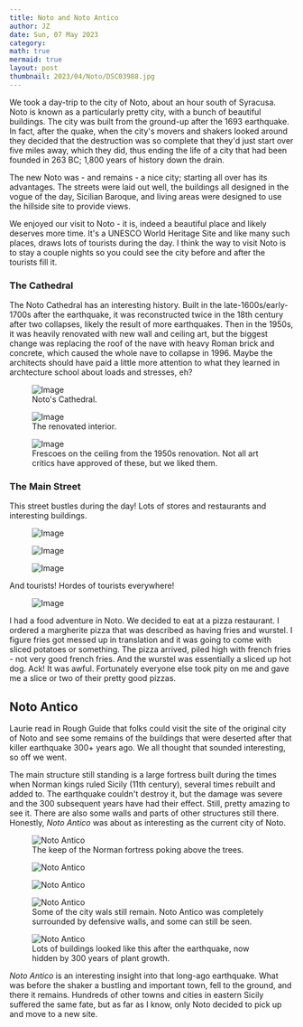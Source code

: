 ```yaml
---
title: Noto and Noto Antico
author: JZ
date: Sun, 07 May 2023
category: 
math: true
mermaid: true
layout: post
thumbnail: 2023/04/Noto/DSC03988.jpg
---
```

We took a day-trip to the city of Noto, about an hour south of Syracusa. Noto is known as a particularly pretty city, with a bunch of beautiful buildings. The city was built from the ground-up after the 1693 earthquake. In fact, after the quake, when the city's movers and shakers looked around they decided that the destruction was so complete that they'd just start over five miles away, which they did, thus ending the life of a city that had been founded in 263 BC; 1,800 years of history down the drain.

The new Noto was - and remains - a nice city; starting all over has its advantages. The streets were laid out well, the buildings all designed in the vogue of the day, Sicilian Baroque, and living areas were designed to use the hillside site to provide views.

We enjoyed our visit to Noto - it is, indeed a beautiful place and likely deserves more time. It's a UNESCO World Heritage Site and like many such places, draws lots of tourists during the day. I think the way to visit Noto is to stay a couple nights so you could see the city before and after the tourists fill it.

<h3>The Cathedral</h3>
The Noto Cathedral has an interesting history. Built in the late-1600s/early-1700s after the earthquake, it was reconstructed twice in the 18th century after two collapses, likely the result of more earthquakes. Then in the 1950s, it was heavily renovated with new wall and ceiling art, but the biggest change was replacing the roof of the nave with heavy Roman brick and concrete, which caused the whole nave to collapse in 1996. Maybe the architects should have paid a little more attention to what they learned in archtecture school about loads and stresses, eh?
<figure class = "landscape">
	<img src="{{"/assets/images/2023/04/Noto/DSC03988.jpg" | prepend: site.baseurl | prepend: site.url }}" alt="Image" />
	<figcaption>Noto's Cathedral. </figcaption>
</figure>
<figure class = "portrait">
	<img src="{{"/assets/images/2023/04/Noto/DSC04001.jpg" | prepend: site.baseurl | prepend: site.url }}" alt="Image" />
	<figcaption>The renovated interior.</figcaption>
</figure>
<figure class = "portrait">
	<img src="{{"/assets/images/2023/04/Noto/DSC04003.jpg" | prepend: site.baseurl | prepend: site.url }}" alt="Image" />
	<figcaption>Frescoes on the ceiling from the 1950s renovation. Not all art critics have approved of these, but we liked them.</figcaption>
</figure>

<h3>The Main Street</h3>
This street bustles during the day! Lots of stores and restaurants and interesting buildings.

<figure class = "landscape">
	<img src="{{"/assets/images/2023/04/Noto/DSC04026.jpg" | prepend: site.baseurl | prepend: site.url }}" alt="Image" />
	<figcaption></figcaption>
</figure>

<figure class = "landscapes">
	<img src="{{"/assets/images/2023/04/Noto/DSC04012.jpg" | prepend: site.baseurl | prepend: site.url }}" alt="Image" />
	<figcaption></figcaption>
</figure>

<figure class = "portrait">
	<img src="{{"/assets/images/2023/04/Noto/DSC04032.jpg" | prepend: site.baseurl | prepend: site.url }}" alt="Image" />
	<figcaption></figcaption>
</figure>

And tourists! Hordes of tourists everywhere!
<figure class = "landscape">
	<img src="{{"/assets/images/2023/04/Noto/DSC04007.jpg" | prepend: site.baseurl | prepend: site.url }}" alt="Image" />
	<figcaption></figcaption>
</figure>

I had a food adventure in Noto. We decided to eat at a pizza restaurant. I ordered a margherite pizza that was described as having fries and wurstel. I figure fries got messed up in translation and it was going to come with sliced potatoes or something. The pizza arrived, piled high with french fries - not very good french fries. And the wurstel was essentially a sliced up hot dog. Ack! It was awful. Fortunately everyone else took pity on me and gave me a slice or two of their pretty good pizzas. 

<h2>Noto Antico</h2>
Laurie read in Rough Guide that folks could visit the site of the original city of Noto and see some remains of the buildings that were deserted after that killer earthquake 300+ years ago. We all thought that sounded interesting, so off we went. 

The main structure still standing is a large fortress built during the times when Norman kings ruled Sicily (11th century), several times rebuilt and added to. The earthquake couldn't destroy it, but the damage was severe and the 300 subsequent years have had their effect. Still, pretty amazing to see it. There are also some walls and parts of other structures still there. Honestly, <em>Noto Antico</em> was about as interesting as the current city of Noto.

<figure class = "landscape">
	<img src="{{"/assets/images/2023/04/Noto/DSC04044.jpg" | prepend: site.baseurl | prepend: site.url }}" alt="Noto Antico" />
	<figcaption>The keep of the Norman fortress poking above the trees.</figcaption>
</figure>

<figure class = "landscape">
	<img src="{{"/assets/images/2023/04/Noto/DSC04045.jpg" | prepend: site.baseurl | prepend: site.url }}" alt="Noto Antico" />
	<figcaption></figcaption>
</figure>
<figure class = "landscape">
	<img src="{{"/assets/images/2023/04/Noto/DSC04058.jpg" | prepend: site.baseurl | prepend: site.url }}" alt="Noto Antico" />
	<figcaption></figcaption>
</figure>
<figure class = "landscape">
	<img src="{{"/assets/images/2023/04/Noto/DSC04047.jpg" | prepend: site.baseurl | prepend: site.url }}" alt="Noto Antico" />
	<figcaption>Some of the city wals still remain. Noto Antico was completely surrounded by defensive walls, and some can still be seen.</figcaption>
</figure>
<figure class = "landscape">
	<img src="{{"/assets/images/2023/04/Noto/DSC04075.jpg" | prepend: site.baseurl | prepend: site.url }}" alt="Noto Antico" />
	<figcaption>Lots of buildings looked like this after the earthquake, now hidden by 300 years of plant growth.</figcaption>
</figure>

<em>Noto Antico</em> is an interesting insight into that long-ago earthquake. What was before the shaker a bustling and important town, fell to the ground, and there it remains. Hundreds of other towns and cities in eastern Sicily suffered the same fate, but as far as I know, only Noto decided to pick up and move to a new site. 